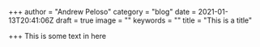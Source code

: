 +++
author = "Andrew Peloso"
category = "blog"
date = 2021-01-13T20:41:06Z
draft = true
image = ""
keywords = ""
title = "This is a title"

+++
This is some text in here